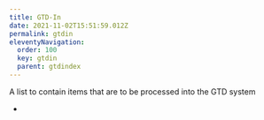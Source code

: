 ```yaml
---
title: GTD-In
date: 2021-11-02T15:51:59.012Z
permalink: gtdin
eleventyNavigation:
  order: 100
  key: gtdin
  parent: gtdindex
---
```

A list to contain items that are to be processed into the GTD system

*